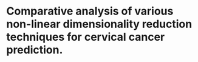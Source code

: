 # Comparative analysis of various non-linear dimensionality reduction techniques for cervical cancer prediction.

